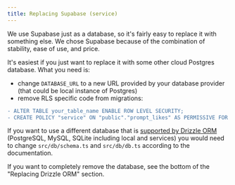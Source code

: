 ```yaml
---
title: Replacing Supabase (service)
---
```


We use Supabase just as a database, so it's fairly easy to replace it with something else. We chose Supabase because of the combination of stability, ease of use, and price.

It's easiest if you just want to replace it with some other cloud Postgres database. What you need is:

- change `DATABASE_URL` to a new URL provided by your database provider (that could be local instance of Postgres)
- remove RLS specific code from migrations:

```diff
- ALTER TABLE your_table_name ENABLE ROW LEVEL SECURITY;
- CREATE POLICY "service" ON "public"."prompt_likes" AS PERMISSIVE FOR ALL TO your_table_name USING (true);
```

If you want to use a different database that is [supported by Drizzle ORM](https://orm.drizzle.team/docs/installation-and-db-connection) (PostgreSQL, MySQL, SQLite including local and services) you would need to change `src/db/schema.ts` and `src/db/db.ts` according to the documentation.

If you want to completely remove the database, see the bottom of the "Replacing Drizzle ORM" section.
